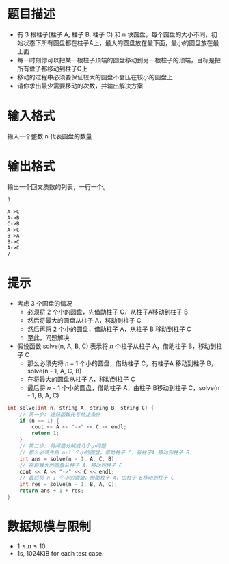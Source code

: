 # 题目描述

* 有 3 根柱子(柱子 A, 柱子 B, 柱子 C) 和 n 块圆盘，每个圆盘的大小不同，初始状态下所有圆盘都在柱子A上，最大的圆盘放在最下面，最小的圆盘放在最上面
* 每一时刻你可以把某一根柱子顶端的圆盘移动到另一根柱子的顶端，目标是把所有盘子都移动到柱子C上
* 移动的过程中必须要保证较大的圆盘不会压在较小的圆盘上
* 请你求出最少需要移动的次数，并输出解决方案

# 输入格式
输入一个整数 n 代表圆盘的数量

# 输出格式

输出一个回文质数的列表，一行一个。

```input1
3
```

```output1
A->C
A->B
C->B
A->C
B->A
B->C
A->C
7
```
# 提示
* 考虑 3 个圆盘的情况
  * 必须将 2 个小的圆盘，先借助柱子 C，从柱子A移动到柱子 B
  * 然后将最大的圆盘从柱子 A，移动到柱子 C
  * 然后再将 2 个小的圆盘，借助柱子 A，从柱子 B 移动到柱子 C
  * 至此，问题解决
* 假设函数 solve(n, A, B, C) 表示将 $n$ 个柱子从柱子 A，借助柱子 B，移动到柱子 C
  * 那么必须先将 $n-1$ 个小的圆盘，借助柱子 C，有柱子A 移动到柱子 B，solve(n - 1, A, C, B)
  * 在将最大的圆盘从柱子 A，移动到柱子 C
  * 最后将 $n-1$ 个小的圆盘，借助柱子 A，由柱子 B移动到柱子 C，solve(n - 1, B, A, C)
```c++
int solve(int n, string A, string B, string C) {
    // 第一步: 递归函数先写终止条件
    if (n == 1) {
        cout << A << "->" << C << endl;
        return 1;
    }
    // 第二步: 将问题分解成几个小问题
    // 那么必须先将 n-1 个小的圆盘，借助柱子 C，有柱子A 移动到柱子 B
    int ans = solve(n - 1, A, C, B);
    // 在将最大的圆盘从柱子 A，移动到柱子 C
    cout << A << "->" << C << endl; 
    // 最后将 n-1 个小的圆盘，借助柱子 A，由柱子 B移动到柱子 C
    int res = solve(n - 1, B, A, C);
    return ans + 1 + res;
}
```

# 数据规模与限制
* $1 \le n \le 10$
* 1s, 1024KiB for each test case.
